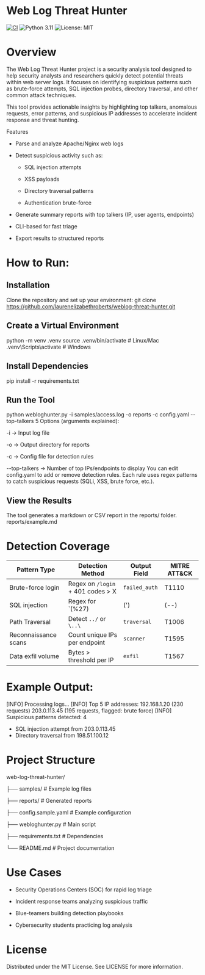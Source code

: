 # Web Log Threat Hunter
[![CI](https://github.com/laurenelizabethroberts/weblog-threat-hunter/actions/workflows/ci.yml/badge.svg)](https://github.com/laurenelizabethroberts/weblog-threat-hunter/actions/workflows/ci.yml)
![Python 3.11](https://img.shields.io/badge/python-3.11-blue)
![License: MIT](https://img.shields.io/badge/License-MIT-green.svg)


# Overview

The Web Log Threat Hunter project is a security analysis tool designed to help security analysts and researchers quickly detect potential threats within web server logs. It focuses on identifying suspicious patterns such as brute-force attempts, SQL injection probes, directory traversal, and other common attack techniques.

This tool provides actionable insights by highlighting top talkers, anomalous requests, error patterns, and suspicious IP addresses to accelerate incident response and threat hunting.

Features

* Parse and analyze Apache/Nginx web logs

* Detect suspicious activity such as:

  * SQL injection attempts

  * XSS payloads

  * Directory traversal patterns

  * Authentication brute-force

* Generate summary reports with top talkers (IP, user agents, endpoints)

* CLI-based for fast triage

* Export results to structured reports

# How to Run:

## Installation

Clone the repository and set up your environment:
git clone https://github.com/laurenelizabethroberts/weblog-threat-hunter.git

## Create a Virtual Environment
python -m venv .venv
source .venv/bin/activate   # Linux/Mac
.venv\Scripts\activate      # Windows

## Install Dependencies
pip install -r requirements.txt

## Run the Tool
python webloghunter.py -i samples/access.log -o reports -c config.yaml --top-talkers 5
Options (arguments explained):

-i → Input log file

-o → Output directory for reports

-c → Config file for detection rules

--top-talkers → Number of top IPs/endpoints to display
You can edit config.yaml to add or remove detection rules. Each rule uses regex patterns to catch suspicious requests (SQLi, XSS, brute force, etc.).

## View the Results
The tool generates a markdown or CSV report in the reports/ folder.
reports/example.md

# Detection Coverage

| Pattern Type | Detection Method | Output Field | MITRE ATT&CK |
|---------------|-----------------|---------------|---------------|
| Brute-force login | Regex on `/login` + 401 codes > X | `failed_auth` | T1110 |
| SQL injection | Regex for `(\%27)|(')|(--)|(\%23)` | `sql_injection` | T1190 |
| Path Traversal | Detect `../` or `\..\` | `traversal` | T1006 |
| Reconnaissance scans | Count unique IPs per endpoint | `scanner` | T1595 |
| Data exfil volume | Bytes > threshold per IP | `exfil` | T1567 |

# Example Output:
[INFO] Processing logs...
[INFO] Top 5 IP addresses:
   192.168.1.20 (230 requests)
   203.0.113.45 (195 requests, flagged: brute force)
[INFO] Suspicious patterns detected: 4
   - SQL injection attempt from 203.0.113.45
   - Directory traversal from 198.51.100.12

# Project Structure
web-log-threat-hunter/

├── samples/              # Example log files

├── reports/              # Generated reports

├── config.sample.yaml    # Example configuration

├── webloghunter.py       # Main script

├── requirements.txt      # Dependencies

└── README.md             # Project documentation


# Use Cases
* Security Operations Centers (SOC) for rapid log triage

* Incident response teams analyzing suspicious traffic

* Blue-teamers building detection playbooks

* Cybersecurity students practicing log analysis


# License

Distributed under the MIT License. See LICENSE for more information.




